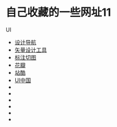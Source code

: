 
# 自己收藏的一些网址11
UI
* [设计导航](http://hao.shejidaren.com/) 
* [矢量设计工具](http://www.sketchcn.com/)
* [标注切图](http://www.fancynode.com.cn/pxcook/home)
* [花瓣](http://huaban.com/)
* [站酷](http://www.zcool.com.cn/)
* [UI中国](http://www.ui.cn/)
* []()
* []()
* []()
* []()
* []()
* []()
